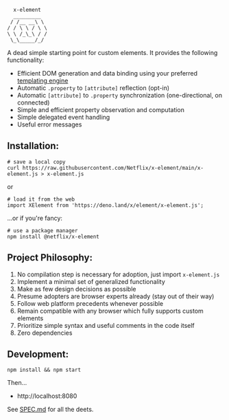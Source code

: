 ```
  x-element
  _________
 / /__ __\ \
/ / \ \ / \ \
\ \ /_\_\ / /
 \_\_____/_/

```

A dead simple starting point for custom elements. It provides the following functionality:

- Efficient DOM generation and data binding using your preferred [templating engine](./doc/TEMPLATES.md)
- Automatic `.property` to `[attribute]` reflection (opt-in)
- Automatic `[attribute]` to `.property` synchronization (one-directional, on connected)
- Simple and efficient property observation and computation
- Simple delegated event handling
- Useful error messages

## Installation:

```
# save a local copy
curl https://raw.githubusercontent.com/Netflix/x-element/main/x-element.js > x-element.js
```

or
```
# load it from the web
import XElement from 'https://deno.land/x/element/x-element.js';
```

...or if you're fancy:
```
# use a package manager
npm install @netflix/x-element
```

## Project Philosophy:

1. No compilation step is necessary for adoption, just import `x-element.js`
2. Implement a minimal set of generalized functionality
3. Make as few design decisions as possible
4. Presume adopters are browser experts already (stay out of their way)
5. Follow web platform precedents whenever possible
6. Remain compatible with any browser which fully supports custom elements
7. Prioritize simple syntax and useful comments in the code itself
8. Zero dependencies

## Development:

```
npm install && npm start
```

Then...
* http://localhost:8080

See [SPEC.md](./doc/SPEC.md) for all the deets.

